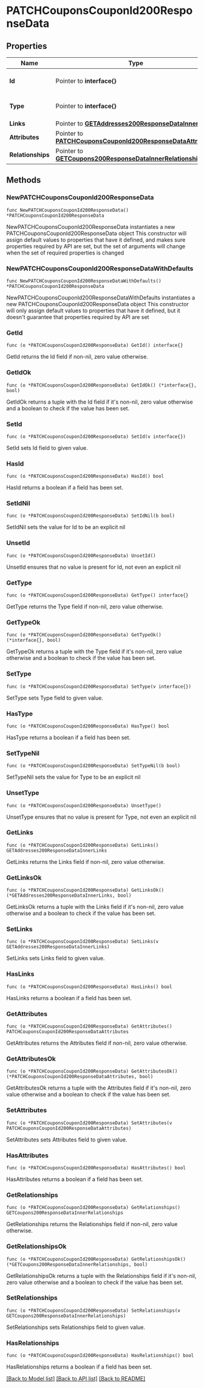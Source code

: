 # PATCHCouponsCouponId200ResponseData

## Properties

Name | Type | Description | Notes
------------ | ------------- | ------------- | -------------
**Id** | Pointer to **interface{}** | The resource&#39;s id | [optional] 
**Type** | Pointer to **interface{}** | The resource&#39;s type | [optional] 
**Links** | Pointer to [**GETAddresses200ResponseDataInnerLinks**](GETAddresses200ResponseDataInnerLinks.md) |  | [optional] 
**Attributes** | Pointer to [**PATCHCouponsCouponId200ResponseDataAttributes**](PATCHCouponsCouponId200ResponseDataAttributes.md) |  | [optional] 
**Relationships** | Pointer to [**GETCoupons200ResponseDataInnerRelationships**](GETCoupons200ResponseDataInnerRelationships.md) |  | [optional] 

## Methods

### NewPATCHCouponsCouponId200ResponseData

`func NewPATCHCouponsCouponId200ResponseData() *PATCHCouponsCouponId200ResponseData`

NewPATCHCouponsCouponId200ResponseData instantiates a new PATCHCouponsCouponId200ResponseData object
This constructor will assign default values to properties that have it defined,
and makes sure properties required by API are set, but the set of arguments
will change when the set of required properties is changed

### NewPATCHCouponsCouponId200ResponseDataWithDefaults

`func NewPATCHCouponsCouponId200ResponseDataWithDefaults() *PATCHCouponsCouponId200ResponseData`

NewPATCHCouponsCouponId200ResponseDataWithDefaults instantiates a new PATCHCouponsCouponId200ResponseData object
This constructor will only assign default values to properties that have it defined,
but it doesn't guarantee that properties required by API are set

### GetId

`func (o *PATCHCouponsCouponId200ResponseData) GetId() interface{}`

GetId returns the Id field if non-nil, zero value otherwise.

### GetIdOk

`func (o *PATCHCouponsCouponId200ResponseData) GetIdOk() (*interface{}, bool)`

GetIdOk returns a tuple with the Id field if it's non-nil, zero value otherwise
and a boolean to check if the value has been set.

### SetId

`func (o *PATCHCouponsCouponId200ResponseData) SetId(v interface{})`

SetId sets Id field to given value.

### HasId

`func (o *PATCHCouponsCouponId200ResponseData) HasId() bool`

HasId returns a boolean if a field has been set.

### SetIdNil

`func (o *PATCHCouponsCouponId200ResponseData) SetIdNil(b bool)`

 SetIdNil sets the value for Id to be an explicit nil

### UnsetId
`func (o *PATCHCouponsCouponId200ResponseData) UnsetId()`

UnsetId ensures that no value is present for Id, not even an explicit nil
### GetType

`func (o *PATCHCouponsCouponId200ResponseData) GetType() interface{}`

GetType returns the Type field if non-nil, zero value otherwise.

### GetTypeOk

`func (o *PATCHCouponsCouponId200ResponseData) GetTypeOk() (*interface{}, bool)`

GetTypeOk returns a tuple with the Type field if it's non-nil, zero value otherwise
and a boolean to check if the value has been set.

### SetType

`func (o *PATCHCouponsCouponId200ResponseData) SetType(v interface{})`

SetType sets Type field to given value.

### HasType

`func (o *PATCHCouponsCouponId200ResponseData) HasType() bool`

HasType returns a boolean if a field has been set.

### SetTypeNil

`func (o *PATCHCouponsCouponId200ResponseData) SetTypeNil(b bool)`

 SetTypeNil sets the value for Type to be an explicit nil

### UnsetType
`func (o *PATCHCouponsCouponId200ResponseData) UnsetType()`

UnsetType ensures that no value is present for Type, not even an explicit nil
### GetLinks

`func (o *PATCHCouponsCouponId200ResponseData) GetLinks() GETAddresses200ResponseDataInnerLinks`

GetLinks returns the Links field if non-nil, zero value otherwise.

### GetLinksOk

`func (o *PATCHCouponsCouponId200ResponseData) GetLinksOk() (*GETAddresses200ResponseDataInnerLinks, bool)`

GetLinksOk returns a tuple with the Links field if it's non-nil, zero value otherwise
and a boolean to check if the value has been set.

### SetLinks

`func (o *PATCHCouponsCouponId200ResponseData) SetLinks(v GETAddresses200ResponseDataInnerLinks)`

SetLinks sets Links field to given value.

### HasLinks

`func (o *PATCHCouponsCouponId200ResponseData) HasLinks() bool`

HasLinks returns a boolean if a field has been set.

### GetAttributes

`func (o *PATCHCouponsCouponId200ResponseData) GetAttributes() PATCHCouponsCouponId200ResponseDataAttributes`

GetAttributes returns the Attributes field if non-nil, zero value otherwise.

### GetAttributesOk

`func (o *PATCHCouponsCouponId200ResponseData) GetAttributesOk() (*PATCHCouponsCouponId200ResponseDataAttributes, bool)`

GetAttributesOk returns a tuple with the Attributes field if it's non-nil, zero value otherwise
and a boolean to check if the value has been set.

### SetAttributes

`func (o *PATCHCouponsCouponId200ResponseData) SetAttributes(v PATCHCouponsCouponId200ResponseDataAttributes)`

SetAttributes sets Attributes field to given value.

### HasAttributes

`func (o *PATCHCouponsCouponId200ResponseData) HasAttributes() bool`

HasAttributes returns a boolean if a field has been set.

### GetRelationships

`func (o *PATCHCouponsCouponId200ResponseData) GetRelationships() GETCoupons200ResponseDataInnerRelationships`

GetRelationships returns the Relationships field if non-nil, zero value otherwise.

### GetRelationshipsOk

`func (o *PATCHCouponsCouponId200ResponseData) GetRelationshipsOk() (*GETCoupons200ResponseDataInnerRelationships, bool)`

GetRelationshipsOk returns a tuple with the Relationships field if it's non-nil, zero value otherwise
and a boolean to check if the value has been set.

### SetRelationships

`func (o *PATCHCouponsCouponId200ResponseData) SetRelationships(v GETCoupons200ResponseDataInnerRelationships)`

SetRelationships sets Relationships field to given value.

### HasRelationships

`func (o *PATCHCouponsCouponId200ResponseData) HasRelationships() bool`

HasRelationships returns a boolean if a field has been set.


[[Back to Model list]](../README.md#documentation-for-models) [[Back to API list]](../README.md#documentation-for-api-endpoints) [[Back to README]](../README.md)


